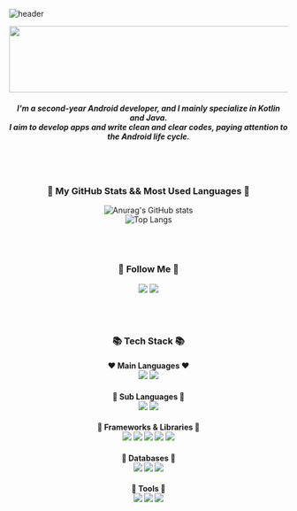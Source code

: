 ![header](https://capsule-render.vercel.app/api?type=venom&color=0:EEFF00,100:FF6F61&height=150&section=header&text=Hi!%20I'm%20Hayoon&fontSize=90)
<div align="center">
  
<a href="https://github.com/devxb/gitanimals">
  <img src="https://render.gitanimals.org/lines/Truth-Jeon?pet-id=" width="1000" height="120"/>
</a>
<h5>I'm a second-year Android developer, and I mainly specialize in Kotlin and Java.<br/>I aim to develop apps and write clean and clear codes, paying attention to the Android life cycle.</h5>
<br/>
<br/>
<h3>👀 My GitHub Stats && Most Used Languages 👀</h3>

![Anurag's GitHub stats](https://github-readme-stats.vercel.app/api?username=Truth-Jeon&show_icons=true&theme=radical)
<br/>
![Top Langs](https://github-readme-stats.vercel.app/api/top-langs/?username=Truth-Jeon&layout=donut)

<br/>
<br/>
<h3>🚀 Follow Me 🚀</h3>
<a href="https://jjjj0601.tistory.com/" target="_blank"><img src="https://img.shields.io/badge/Tistory-FB413A?style=for-the-badge&logo=tistory&logoColor=white"/></a>
<a href="https://www.notion.so/Android-7fed439e125d4c1aa00254e4124c5e88" target="_blank"><img src="https://img.shields.io/badge/Notion-black?style=for-the-badge&logo=notion&logoColor=white"/></a>


<br/>
<br/>
<br/>
<br/>
<h3>📚 Tech Stack 📚</h3>
<h4>❤️ Main Languages ❤️<br/>
<img src="https://img.shields.io/badge/Java-99CC33?style=for-the-badge&logo=java&logoColor=white"/>
<img src="https://img.shields.io/badge/Kotlin-6B30FF?style=for-the-badge&logo=kotlin&logoColor=white"/>
</h4>
<h4>🧡 Sub Languages 🧡<br/>
<img src="https://img.shields.io/badge/JavaScript-F7DF1E?style=for-the-badge&logo=javascript&logoColor=white"/>
<img src="https://img.shields.io/badge/TypeScript-3178C6?style=for-the-badge&logo=typescript&logoColor=white"/>
</h4>
<h4>💛 Frameworks & Libraries 💛<br/>
<img src="https://img.shields.io/badge/Android-3DDC84?style=for-the-badge&logo=android&logoColor=white"/>
<img src="https://img.shields.io/badge/ReactNative-212121?style=for-the-badge&logo=react&logoColor=61DAFB"/>
<img src="https://img.shields.io/badge/React-61DAFB?style=for-the-badge&logo=react&logoColor=white"/>
<img src="https://img.shields.io/badge/Vue-4FC08D?style=for-the-badge&logo=vuedotjs&logoColor=white"/>
<img src="https://img.shields.io/badge/Spring-6DB33F?style=for-the-badge&logo=spring&logoColor=white"/>
</h4>
<h4>💚 Databases 💚<br/>
<img src="https://img.shields.io/badge/MySQL-4479A1?style=for-the-badge&logo=mysql&logoColor=white"/>
<img src="https://img.shields.io/badge/ORACLE-B83128?style=for-the-badge&logo=oracle&logoColor=white"/>
<img src="https://img.shields.io/badge/MongoDB-47A248?style=for-the-badge&logo=mongodb&logoColor=white"/>
</h4>
<h4>💙 Tools 💙<br/>
<img src="https://img.shields.io/badge/Android Studio-3DDC84?style=for-the-badge&logo=Android Studio&logoColor=white"/>
<img src="https://img.shields.io/badge/VSCODE-007ACC?style=for-the-badge&logo=visualstudiocode&logoColor=white"/>
<img src="https://img.shields.io/badge/Eclipse-2C2255?style=for-the-badge&logo=eclipseide&logoColor=white"/>
</h4>
</div>
